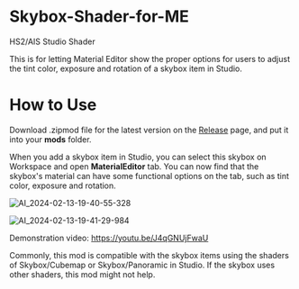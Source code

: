 # Skybox-Shader-for-ME
HS2/AIS Studio Shader

This is for letting Material Editor show the proper options for users to adjust the tint color, exposure and rotation of a skybox item in Studio. 

# How to Use
Download .zipmod file for the latest version on the [Release](https://github.com/Blatke/Skybox-Shader-for-ME/releases) page, and put it into your **mods** folder.

When you add a skybox item in Studio, you can select this skybox on Workspace and open **MaterialEditor** tab. You can now find that the skybox's material can have some functional options on the tab, such as tint color, exposure and rotation.

![AI_2024-02-13-19-40-55-328](https://github.com/user-attachments/assets/d0d83c7d-b260-48b4-9541-cd6ff17ad9e8)

![AI_2024-02-13-19-41-29-984](https://github.com/user-attachments/assets/04022d8b-5f81-478b-9438-3d90012bd880)

Demonstration video: https://youtu.be/J4qGNUjFwaU

Commonly, this mod is compatible with the skybox items using the shaders of Skybox/Cubemap or Skybox/Panoramic in Studio. If the skybox uses other shaders, this mod might not help.
